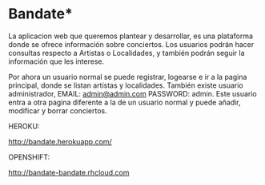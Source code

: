 Bandate*
================

La aplicacion web que queremos plantear y desarrollar, es una plataforma donde se ofrece información sobre conciertos. Los usuarios podrán hacer consultas respecto a Artistas o Localidades, y también podrán seguir la información que les interese.

Por ahora un usuario normal se puede registrar, logearse e ir a la pagina principal, donde se listan artistas y localidades.
También existe usuario administrador, EMAIL: admin@admin.com PASSWORD: admin. Este usuario entra a otra pagina diferente a la de un usuario normal y  puede añadir, modificar y borrar conciertos.

HEROKU:

http://bandate.herokuapp.com/

OPENSHIFT:

http://bandate-bandate.rhcloud.com
